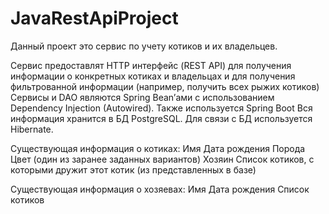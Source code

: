 # JavaRestApiProject

Данный проект это сервис по учету котиков и их владельцев.

Сервис предоставлят HTTP интерфейс (REST API) для получения информации о конкретных котиках и владельцах и для получения фильтрованной информации (например, получить всех рыжих котиков)
Сервисы и DAO являются Spring Bean’ами с использованием Dependency Injection (Autowired). 
Также используется Spring Boot
Вся информация хранится в БД PostgreSQL. Для связи с БД используется Hibernate.

Существующая информация о котиках:
Имя
Дата рождения
Порода
Цвет (один из заранее заданных вариантов)
Хозяин
Список котиков, с которыми дружит этот котик (из представленных в базе)

Существующая информация о хозяевах:
Имя
Дата рождения
Список котиков



